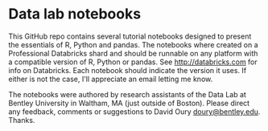 # Data lab notebooks

This GitHub repo contains several tutorial notebooks designed to present the essentials of R, Python and pandas.
The notebooks where created on a Professional Databricks shard and should be runnable on any platform with a compatible version of R, Python or pandas.
See <http://databricks.com> for info on Databricks.
Each notebook should indicate the version it uses.
If either is not the case, I'll appreciate an email letting me know.

The notebooks were authored by research assistants of the Data Lab at Bentley University in Waltham, MA (just outside of Boston).
Please direct any feedback, comments or suggestions to David Oury <doury@bentley.edu>. Thanks.
